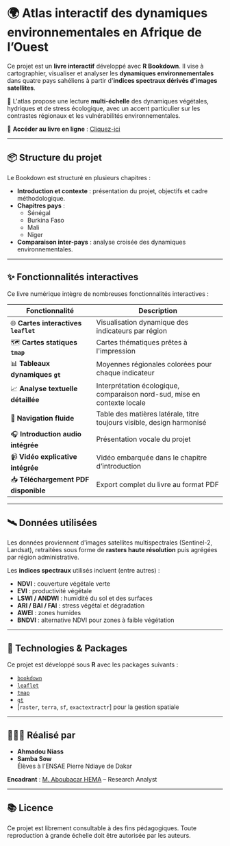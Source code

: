 # 🌍 Atlas interactif des dynamiques environnementales en Afrique de l’Ouest

Ce projet est un **livre interactif** développé avec **R Bookdown**. Il vise à cartographier, visualiser et analyser les **dynamiques environnementales** dans quatre pays sahéliens à partir d'**indices spectraux dérivés d'images satellites**.

📘 L'atlas propose une lecture **multi-échelle** des dynamiques végétales, hydriques et de stress écologique, avec un accent particulier sur les contrastes régionaux et les vulnérabilités environnementales.

🔗 **Accéder au livre en ligne** : [Cliquez-ici](https://bookdown.org/ahmadouniass2/Atlas-Spectral-Sahel/)

---

## 📦 Structure du projet

Le Bookdown est structuré en plusieurs chapitres :

- **Introduction et contexte** : présentation du projet, objectifs et cadre méthodologique.
- **Chapitres pays** :
  - Sénégal
  - Burkina Faso
  - Mali
  - Niger
- **Comparaison inter-pays** : analyse croisée des dynamiques environnementales.

---

## ✨ Fonctionnalités interactives

Ce livre numérique intègre de nombreuses fonctionnalités interactives :

| Fonctionnalité                            | Description                                                                 |
|-------------------------------------------|-----------------------------------------------------------------------------|
| 🌐 **Cartes interactives `leaflet`**       | Visualisation dynamique des indicateurs par région                          |
| 🗺️ **Cartes statiques `tmap`**            | Cartes thématiques prêtes à l'impression                                    |
| 📊 **Tableaux dynamiques `gt`**           | Moyennes régionales colorées pour chaque indicateur                         |
| 📈 **Analyse textuelle détaillée**         | Interprétation écologique, comparaison nord-sud, mise en contexte locale    |
| 🔎 **Navigation fluide**                   | Table des matières latérale, titre toujours visible, design harmonisé       |
| 🎧 **Introduction audio intégrée**         | Présentation vocale du projet                                               |
| 📹 **Vidéo explicative intégrée**          | Vidéo embarquée dans le chapitre d’introduction                             |
| 📥 **Téléchargement PDF disponible**       | Export complet du livre au format PDF                                       |

---

## 🛰️ Données utilisées

Les données proviennent d'images satellites multispectrales (Sentinel-2, Landsat), retraitées sous forme de **rasters haute résolution** puis agrégées par région administrative.

Les **indices spectraux** utilisés incluent (entre autres) :

- **NDVI** : couverture végétale verte
- **EVI** : productivité végétale
- **LSWI / ANDWI** : humidité du sol et des surfaces
- **ARI / BAI / FAI** : stress végétal et dégradation
- **AWEI** : zones humides
- **BNDVI** : alternative NDVI pour zones à faible végétation

---

## 🔧 Technologies & Packages

Ce projet est développé sous **R** avec les packages suivants :

- [`bookdown`](https://bookdown.org/)
- [`leaflet`](https://rstudio.github.io/leaflet/)
- [`tmap`](https://cran.r-project.org/package=tmap)
- [`gt`](https://gt.rstudio.com/)
- [`raster`, `terra`, `sf`, `exactextractr`] pour la gestion spatiale

---

## 👩🏽‍🏫 Réalisé par

- **Ahmadou Niass**  
- **Samba Sow**  
Élèves à l’ENSAE Pierre Ndiaye de Dakar

**Encadrant** : [M. Aboubacar HEMA](https://github.com/Abson-dev) – Research Analyst

---

## 📚 Licence

Ce projet est librement consultable à des fins pédagogiques. Toute reproduction à grande échelle doit être autorisée par les auteurs.
